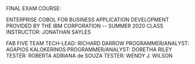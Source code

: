 FINAL EXAM
COURSE:

ENTERPRISE COBOL FOR BUSINESS APPLICATION DEVELOPMENT 
PROVIDED BY THE IBM CORPORATION -- SUMMER 2020
CLASS INSTRUCTOR:  JONATHAN SAYLES

FAB FIVE TEAM
TECH-LEAD:  RICHARD DARROW
PROGRAMMER/ANALYST: AGAPIOS KALOKERINOS
PROGRAMMER/ANALYST: DORETHA RILEY
TESTER: ROBERTA ADRIANA de SOUZA
TESTER: WENDY J. WILSON







